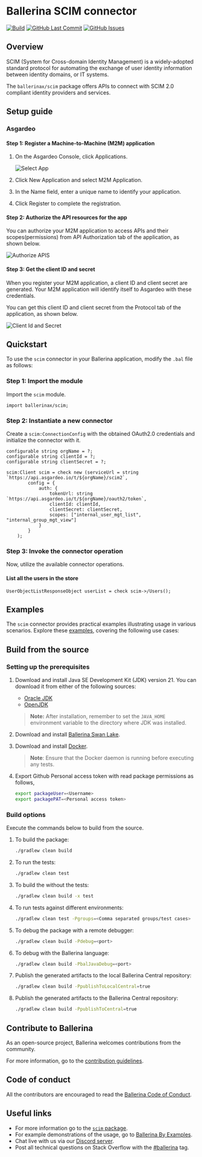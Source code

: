 # Ballerina SCIM connector

[![Build](https://github.com/ballerina-platform/module-ballerinax-scim/actions/workflows/ci.yml/badge.svg)](https://github.com/ballerina-platform/module-ballerinax-scim/actions/workflows/ci.yml)
[![GitHub Last Commit](https://img.shields.io/github/last-commit/ballerina-platform/module-ballerinax-scim.svg)](https://github.com/ballerina-platform/module-ballerinax-scim/commits/master)
[![GitHub Issues](https://img.shields.io/github/issues/ballerina-platform/ballerina-library/module/scim.svg?label=Open%20Issues)](https://github.com/ballerina-platform/ballerina-library/labels/module%scim)

## Overview

SCIM (System for Cross-domain Identity Management) is a widely-adopted standard protocol for automating the exchange of user identity information between identity domains, or IT systems.

The `ballerinax/scim` package offers APIs to connect with SCIM 2.0 compliant identity providers and services.

## Setup guide

### Asgardeo

#### Step 1: Register a Machine-to-Machine (M2M) application

1. On the Asgardeo Console, click Applications.

    ![Select App](https://raw.githubusercontent.com/ballerina-platform/module-ballerinax-scim/main/docs/setup/resources/1-select-app-type.png)

2. Click New Application and select M2M Application.

3. In the Name field, enter a unique name to identify your application.

4. Click Register to complete the registration.


#### Step 2: Authorize the API resources for the app

You can authorize your M2M application to access APIs and their scopes(permissions) from API Authorization tab of the application, as shown below.

![Authorize APIS](https://raw.githubusercontent.com/ballerina-platform/module-ballerinax-scim/main/docs/setup/resources/2-authorize-apis.png)

#### Step 3: Get the client ID and secret

When you register your M2M application, a client ID and client secret are generated. Your M2M application will identify itself to Asgardeo with these credentials.

You can get this client ID and client secret from the Protocol tab of the application, as shown below.

![Client Id and Secret](https://raw.githubusercontent.com/ballerina-platform/module-ballerinax-scim/main/docs/setup/resources/3-client-id-secret-m2m.png)

## Quickstart

To use the `scim` connector in your Ballerina application, modify the `.bal` file as follows:

### Step 1: Import the module

Import the `scim` module.

```ballerina
import ballerinax/scim;
```

### Step 2: Instantiate a new connector

Create a `scim:ConnectionConfig` with the obtained OAuth2.0 credentials and initialize the connector with it.

```ballerina
configurable string orgName = ?;
configurable string clientId = ?;
configurable string clientSecret = ?;

scim:Client scim = check new (serviceUrl = string `https://api.asgardeo.io/t/${orgName}/scim2`,
        config = {
            auth: {
                tokenUrl: string `https://api.asgardeo.io/t/${orgName}/oauth2/token`,
                clientId: clientId,
                clientSecret: clientSecret,
                scopes: ["internal_user_mgt_list", "internal_group_mgt_view"]
            }
        }
    );
```

### Step 3: Invoke the connector operation

Now, utilize the available connector operations.

#### List all the users in the store

```ballerina
UserObjectListResponseObject userList = check scim->/Users();
```

## Examples

The `scim` connector provides practical examples illustrating usage in various scenarios. Explore these [examples](https://github.com/module-ballerinax-scim/tree/main/examples/), covering the following use cases:

[//]: # (TODO: Add examples)

## Build from the source

### Setting up the prerequisites

1. Download and install Java SE Development Kit (JDK) version 21. You can download it from either of the following sources:

    * [Oracle JDK](https://www.oracle.com/java/technologies/downloads/)
    * [OpenJDK](https://adoptium.net/)

   > **Note:** After installation, remember to set the `JAVA_HOME` environment variable to the directory where JDK was installed.

2. Download and install [Ballerina Swan Lake](https://ballerina.io/).

3. Download and install [Docker](https://www.docker.com/get-started).

   > **Note**: Ensure that the Docker daemon is running before executing any tests.

4. Export Github Personal access token with read package permissions as follows,

    ```bash
    export packageUser=<Username>
    export packagePAT=<Personal access token>
    ```

### Build options

Execute the commands below to build from the source.

1. To build the package:

   ```bash
   ./gradlew clean build
   ```

2. To run the tests:

   ```bash
   ./gradlew clean test
   ```

3. To build the without the tests:

   ```bash
   ./gradlew clean build -x test
   ```

4. To run tests against different environments:

   ```bash
   ./gradlew clean test -Pgroups=<Comma separated groups/test cases>
   ```

5. To debug the package with a remote debugger:

   ```bash
   ./gradlew clean build -Pdebug=<port>
   ```

6. To debug with the Ballerina language:

   ```bash
   ./gradlew clean build -PbalJavaDebug=<port>
   ```

7. Publish the generated artifacts to the local Ballerina Central repository:

    ```bash
    ./gradlew clean build -PpublishToLocalCentral=true
    ```

8. Publish the generated artifacts to the Ballerina Central repository:

   ```bash
   ./gradlew clean build -PpublishToCentral=true
   ```

## Contribute to Ballerina

As an open-source project, Ballerina welcomes contributions from the community.

For more information, go to the [contribution guidelines](https://github.com/ballerina-platform/ballerina-lang/blob/master/CONTRIBUTING.md).

## Code of conduct

All the contributors are encouraged to read the [Ballerina Code of Conduct](https://ballerina.io/code-of-conduct).

## Useful links

* For more information go to the [`scim` package](https://central.ballerina.io/ballerinax/scim/latest).
* For example demonstrations of the usage, go to [Ballerina By Examples](https://ballerina.io/learn/by-example/).
* Chat live with us via our [Discord server](https://discord.gg/ballerinalang).
* Post all technical questions on Stack Overflow with the [#ballerina](https://stackoverflow.com/questions/tagged/ballerina) tag.

